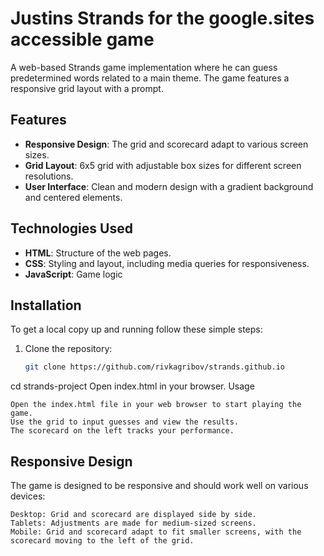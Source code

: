 # Justins Strands for the google.sites accessible game

A web-based Strands game implementation where he can guess predetermined words related to a main theme. The game features a responsive grid layout with a prompt. 

## Features

- **Responsive Design**: The grid and scorecard adapt to various screen sizes.
- **Grid Layout**: 6x5 grid with adjustable box sizes for different screen resolutions.
- **User Interface**: Clean and modern design with a gradient background and centered elements.

## Technologies Used

- **HTML**: Structure of the web pages.
- **CSS**: Styling and layout, including media queries for responsiveness.
- **JavaScript**: Game logic

## Installation

To get a local copy up and running follow these simple steps:

1. Clone the repository:
   ```bash
   git clone https://github.com/rivkagribov/strands.github.io
cd strands-project
Open index.html in your browser.
Usage

    Open the index.html file in your web browser to start playing the game.
    Use the grid to input guesses and view the results.
    The scorecard on the left tracks your performance.

## Responsive Design

The game is designed to be responsive and should work well on various devices:

    Desktop: Grid and scorecard are displayed side by side.
    Tablets: Adjustments are made for medium-sized screens.
    Mobile: Grid and scorecard adapt to fit smaller screens, with the scorecard moving to the left of the grid.
